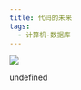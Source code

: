```yaml
---
title: 代码的未来
tags:
  - 计算机-数据库
---
```


![](https://cdn.weread.qq.com/weread/cover/5/YueWen_26211887/s_YueWen_26211887.jpg)

undefined